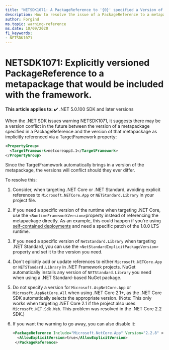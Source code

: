 ```yaml
---
title: "NETSDK1071: A PackageReference to '{0}' specified a Version of `{1}`."
description: How to resolve the issue of a PackageReference to a metapackage included with the framework with a version.
author: Forgind
ms.topic: warning-reference
ms.date: 10/09/2020
f1_keywords:
- NETSDK1071
---
```

# NETSDK1071: Explicitly versioned PackageReference to a metapackage that would be included with the framework.

**This article applies to:** ✔️ .NET 5.0.100 SDK and later versions

When the .NET SDK issues warning NETSDK1071, it suggests there may be a version conflict in the future between the version of a metapackage specified in a PackageReference and the version of that metapackage as implicitly referenced via a TargetFramework property:

```xml
<PropertyGroup>
  <TargetFramework>netcoreapp3.1</TargetFramework>
</PropertyGroup>
```

Since the TargetFramework automatically brings in a version of the metapackage, the versions will conflict should they ever differ.

To resolve this:

1. Consider, when targeting .NET Core or .NET Standard, avoiding explicit references to `Microsoft.NETCore.App` or `NETStandard.Library` in your project file.
2. If you need a specific version of the runtime when targeting .NET Core, use the `<RuntimeFrameworkVersion>`property instead of referencing the metapackage directly. As an example, this could happen if you're using [self-contained deployments](../../../dotnet/core/deploying.md#publish-self-contained) and need a specific patch of the 1.0.0 LTS runtime.
3. If you need a specific version of `NetStandard.Library` when targeting .NET Standard, you can use the `<NetStandardImplicitPackageVersion>` property and set it to the version you need.
4. Don't eplicitly add or update references to either `Microsoft.NETCore.App` or `NETSTandard.Library` in .NET Framework projects. NuGet automatically installs any version of `NETStandard.Library` you need when using a .NET Standard-based NuGet package.
5. Do not specify a version for `Microsoft.AspNetCore.App` or `Microsoft.AspNetCore.All` when using .NET Core 2.1+, as the .NET Core SDK automatically selects the appropriate version. (Note: This only works when targeting .NET Core 2.1 if the project also uses `Microsoft.NET.Sdk.Web`. This problem was resolved in the .NET Core 2.2 SDK.)
6. If you want the warning to go away, you can also disable it:

   ```xml
   <PackageReference Include="Microsoft.NetCore.App" Version="2.2.8" >
     <AllowExplicitVersion>true</AllowExplicitVersion> 
    </PackageReference>
```
